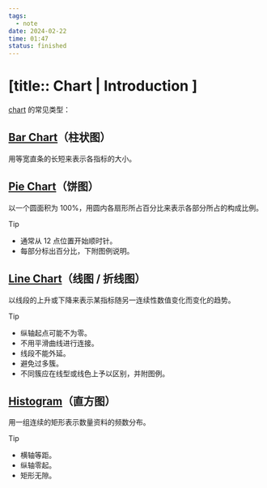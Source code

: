 ```yaml
---
tags:
  - note
date: 2024-02-22
time: 01:47
status: finished
---
```


# [title:: Chart | Introduction ]

[chart](chart.md) 的常见类型：

## [Bar Chart](bar_chart.md)（柱状图）

用等宽直条的长短来表示各指标的大小。

## [Pie Chart](pie_chart.md)（饼图）

以一个圆面积为 100%，用圆内各扇形所占百分比来表示各部分所占的构成比例。

> [!tip]
> - 通常从 12 点位置开始顺时针。
> - 每部分标出百分比，下附图例说明。

## [Line Chart](line_chart.md)（线图 / 折线图）

以线段的上升或下降来表示某指标随另一连续性数值变化而变化的趋势。

> [!tip]
> - 纵轴起点可能不为零。
> - 不用平滑曲线进行连接。
> - 线段不能外延。
> - 避免过多簇。
> - 不同簇应在线型或线色上予以区别，并附图例。

## [Histogram](histogram.md)（直方图）

用一组连续的矩形表示数量资料的频数分布。

> [!tip]
> - 横轴等距。
> - 纵轴零起。
> - 矩形无隙。
